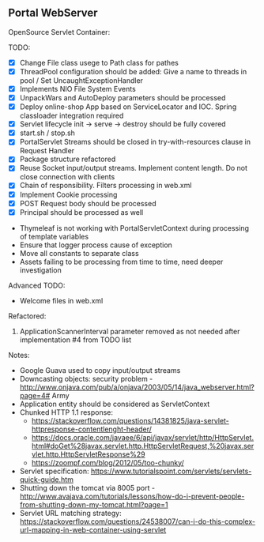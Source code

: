 ## Portal WebServer

OpenSource Servlet Container:

TODO:
* [x] Change File class usege to Path class for pathes
* [x] ThreadPool configuration should be added: Give a name to threads in pool / Set UncaughtExceptionHandler
* [x] Implements NIO File System Events
* [x] UnpackWars and AutoDeploy parameters should be processed
* [x] Deploy online-shop App based on ServiceLocator and IOC. Spring classloader integration required
* [x] Servlet lifecycle init -> serve -> destroy should be fully covered
* [x] start.sh / stop.sh
* [x] PortalServlet Streams should be closed in try-with-resources clause in Request Handler
* [x] Package structure refactored
* [x] Reuse Socket input/output streams. Implement content length. Do not close connection with clients
* [x] Chain of responsibility. Filters processing in web.xml
* [x] Implement Cookie processing
* [x] POST Request body should be processed
* [x] Principal should be processed as well
* Thymeleaf is not working with PortalServletContext during processing of template variables
* Ensure that logger process cause of exception
* Move all constants to separate class
* Assets failing to be processing from time to time, need deeper investigation

Advanced TODO:
* Welcome files in web.xml

Refactored:
1. ApplicationScannerInterval parameter removed as not needed after implementation #4 from TODO list

Notes:
* Google Guava used to copy input/output streams
* Downcasting objects: security problem - http://www.onjava.com/pub/a/onjava/2003/05/14/java_webserver.html?page=4# Army
* Application entity should be considered as ServletContext
* Chunked HTTP 1.1 response:
    - https://stackoverflow.com/questions/14381825/java-servlet-httpresponse-contentlenght-header/
    - https://docs.oracle.com/javaee/6/api/javax/servlet/http/HttpServlet.html#doGet%28javax.servlet.http.HttpServletRequest,%20javax.servlet.http.HttpServletResponse%29
    - https://zoompf.com/blog/2012/05/too-chunky/
* Servlet specification: https://www.tutorialspoint.com/servlets/servlets-quick-guide.htm
* Shutting down the tomcat via 8005 port - http://www.avajava.com/tutorials/lessons/how-do-i-prevent-people-from-shutting-down-my-tomcat.html?page=1
* Servlet URL matching strategy: https://stackoverflow.com/questions/24538007/can-i-do-this-complex-url-mapping-in-web-container-using-servlet
